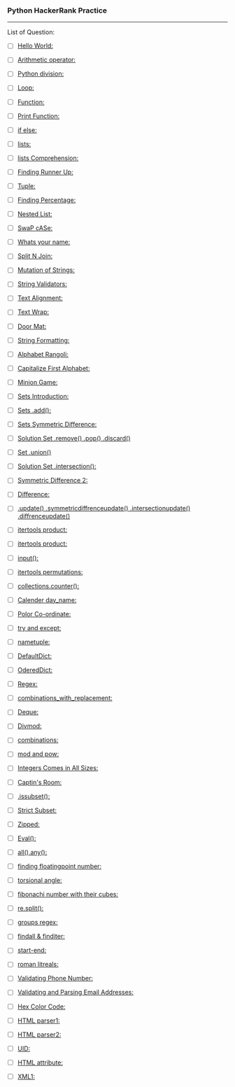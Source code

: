 ### Python HackerRank Practice
------
  
List of Question:

+ [ ] [Hello World: ](https://www.hackerrank.com/challenges/py-hello-world/problem)

+ [ ] [Arithmetic operator: ](https://www.hackerrank.com/challenges/python-arithmetic-operators/problem)

+ [ ] [Python division: ](https://www.hackerrank.com/challenges/python-division/problem)

+ [ ] [Loop: ](https://www.hackerrank.com/challenges/python-loops/problem)

+ [ ] [Function:](https://www.hackerrank.com/challenges/write-a-function/problem)

+ [ ] [Print Function:](https://www.hackerrank.com/challenges/python-print/problem)

+ [ ] [if else:](https://www.hackerrank.com/challenges/py-if-else/problem)

+ [ ] [lists:](https://www.hackerrank.com/challenges/py-if-else/problem)

+ [ ] [lists Comprehension:](https://www.hackerrank.com/challenges/list-comprehensions/problem)

+ [ ] [Finding Runner Up:](https://www.hackerrank.com/challenges/find-second-maximum-number-in-a-list/problem)

+ [ ] [Tuple:](https://www.hackerrank.com/challenges/python-tuples/problem)

+ [ ] [Finding Percentage:](https://www.hackerrank.com/challenges/finding-the-percentage/problem)

+ [ ] [Nested List:](https://www.hackerrank.com/challenges/nested-list/problem)

+ [ ] [SwaP cASe:](https://www.hackerrank.com/challenges/swap-case/problem)

+ [ ] [Whats your name:](https://www.hackerrank.com/challenges/whats-your-name/problem)

+ [ ] [Split N Join:](https://www.hackerrank.com/challenges/python-string-split-and-join/problem)

+ [ ] [Mutation of Strings:](https://www.hackerrank.com/challenges/python-mutations/problem)

+ [ ] [String Validators:](https://www.hackerrank.com/challenges/string-validators/problem)

+ [ ] [Text Alignment:](https://www.hackerrank.com/challenges/text-alignment/problem)

+ [ ] [Text Wrap:](https://www.hackerrank.com/challenges/text-wrap/problem?)

+ [ ] [Door Mat:](https://www.hackerrank.com/challenges/designer-door-mat/problem)

+ [ ] [String Formatting:](https://www.hackerrank.com/challenges/python-string-formatting/problem)

+ [ ] [Alphabet Rangoli:](https://www.hackerrank.com/challenges/alphabet-rangoli/problem)

+ [ ] [Capitalize First Alphabet:](https://www.hackerrank.com/challenges/capitalize/problem)

+ [ ] [Minion Game:](https://www.hackerrank.com/challenges/the-minion-game/problem)

+ [ ] [Sets Introduction:](https://www.hackerrank.com/challenges/py-introduction-to-sets/problem)

+ [ ] [Sets .add():](https://www.hackerrank.com/challenges/py-set-add/problem)

+ [ ] [Sets Symmetric Difference:](https://www.hackerrank.com/challenges/symmetric-difference/problem)
+ [ ] [Solution Set .remove() .pop() .discard()](https://www.hackerrank.com/challenges/py-set-discard-remove-pop/problem)

+ [ ] [Set .union()](https://www.hackerrank.com/challenges/py-set-union/problem)

+ [ ] [Solution Set .intersection():](https://www.hackerrank.com/challenges/py-set-intersection-operation/problem)

+ [ ] [Symmetric Difference 2:](https://www.hackerrank.com/challenges/py-set-symmetric-difference-operation/problem)

+ [ ] [Difference:](https://www.hackerrank.com/challenges/py-set-difference-operation/problem)

+ [ ] [.update() .symmetricdiffrenceupdate() .intersectionupdate() .diffrenceupdate()](https://www.hackerrank.com/challenges/py-set-mutations/problem)

+ [ ] [itertools product:](https://www.hackerrank.com/challenges/input/problem)

+ [ ] [itertools product:](https://www.hackerrank.com/challenges/itertools-product/problem)

+ [ ] [input():](https://www.hackerrank.com/challenges/input/problem)

+ [ ] [itertools permutations:](https://www.hackerrank.com/challenges/itertools-permutations/problem)

+ [ ] [collections.counter():](https://www.hackerrank.com/challenges/collections-counter/problem)

+ [ ] [Calender day_name:](https://www.hackerrank.com/challenges/calendar-module/problem)

+ [ ] [Polor Co-ordinate:](https://www.hackerrank.com/challenges/polar-coordinates/problem)

+ [ ] [try and except:](https://www.hackerrank.com/challenges/exceptions/problem)
+ [ ] [nametuple:](https://www.hackerrank.com/challenges/py-collections-namedtuple/problem)

+ [ ] [DefaultDict:](https://www.hackerrank.com/challenges/defaultdict-tutorial/problem)

+ [ ] [OderedDict:](https://www.hackerrank.com/challenges/py-collections-ordereddict/problem)

+ [ ] [Regex:](https://www.hackerrank.com/challenges/incorrect-regex/problem)

+ [ ] [combinations_with_replacement:](https://www.hackerrank.com/challenges/itertools-combinations-with-replacement/problem)

+ [ ] [Deque:](https://www.hackerrank.com/challenges/py-collections-deque/problem)

+ [ ] [Divmod:](https://www.hackerrank.com/challenges/python-mod-divmod/problem)

+ [ ] [combinations:](https://www.hackerrank.com/challenges/itertools-combinations/problem)

+ [ ] [mod and pow:](https://www.hackerrank.com/challenges/python-power-mod-power/problem)

+ [ ] [Integers Comes in All Sizes:](https://www.hackerrank.com/challenges/python-integers-come-in-all-sizes/problem)

+ [ ] [Captin's Room:](https://www.hackerrank.com/challenges/py-the-captains-room/problem)

+ [ ] [.issubset():](https://www.hackerrank.com/challenges/py-check-subset/problem)

+ [ ] [Strict Subset:](https://www.hackerrank.com/challenges/py-check-strict-superset/problem)

+ [ ] [Zipped:](https://www.hackerrank.com/challenges/zipped/problem)

+ [ ] [Eval():](https://www.hackerrank.com/challenges/python-eval/problem)

+ [ ] [all(),any():](https://www.hackerrank.com/challenges/any-or-all/problem)

+ [ ] [finding floatingpoint number:](https://www.hackerrank.com/challenges/introduction-to-regex/problem)

+ [ ] [torsional angle:](https://www.hackerrank.com/challenges/class-2-find-the-torsional-angle/problem)

+ [ ] [fibonachi number with their cubes:](https://www.hackerrank.com/challenges/map-and-lambda-expression/problem)

+ [ ] [re.split():](https://www.hackerrank.com/challenges/re-split/problem)

+ [ ] [groups regex:](https://www.hackerrank.com/challenges/re-group-groups/problem)

+ [ ] [findall & finditer:](https://www.hackerrank.com/challenges/re-group-groups/problem)

+ [ ] [start-end:](https://www.hackerrank.com/challenges/re-start-re-end/problem)

+ [ ] [roman litreals:](https://www.hackerrank.com/challenges/validate-a-roman-number/problem)

+ [ ] [Validating Phone Number:](https://www.hackerrank.com/challenges/validating-the-phone-number/problem)

+ [ ] [Validating and Parsing Email Addresses:](https://www.hackerrank.com/challenges/validating-named-email-addresses/problem)

+ [ ] [Hex Color Code:](https://www.hackerrank.com/challenges/hex-color-code/problem)

+ [ ] [HTML parser1:](https://www.hackerrank.com/challenges/html-parser-part-1/problem)

+ [ ] [HTML parser2:](https://www.hackerrank.com/challenges/html-parser-part-2/problem)

+ [ ] [UID:](https://www.hackerrank.com/challenges/validating-uid/problem)

+ [ ] [HTML attribute:](https://www.hackerrank.com/challenges/detect-html-tags-attributes-and-attribute-values/problem)

+ [ ] [XML1:](https://www.hackerrank.com/challenges/xml-1-find-the-score/problem)